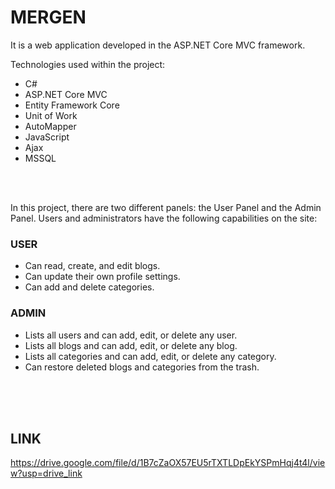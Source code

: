 #  MERGEN

It is a web application developed in the ASP.NET Core MVC framework.

Technologies used within the project:

-  C#
-  ASP.NET Core MVC 
-  Entity Framework Core 
-  Unit of Work
-  AutoMapper
-  JavaScript 
-  Ajax
-  MSSQL
<br>
<br> 


In this project, there are two different panels: the User Panel and the Admin Panel. Users and administrators have the following capabilities on the site:

### USER
- Can read, create, and edit blogs.
- Can update their own profile settings.
- Can add and delete categories.


 ### ADMIN
- Lists all users and can add, edit, or delete any user.
- Lists all blogs and can add, edit, or delete any blog.
- Lists all categories and can add, edit, or delete any category.
- Can restore deleted blogs and categories from the trash.
<br>
<br>
<br>



## LINK
https://drive.google.com/file/d/1B7cZaOX57EU5rTXTLDpEkYSPmHqj4t4l/view?usp=drive_link
   
